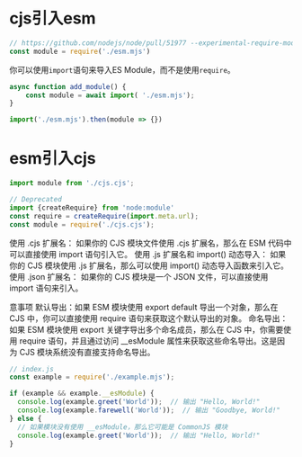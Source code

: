# cjs引入esm
```js
// https://github.com/nodejs/node/pull/51977 --experimental-require-module 
const module = require('./esm.mjs')
```
你可以使用`import`语句来导入ES Module，而不是使用`require`。
```js
async function add_module() {
    const module = await import( './esm.mjs');
}
```
```js
import('./esm.mjs').then(module => {})
```
# esm引入cjs
```js
import module from './cjs.cjs';
```
```js
// Deprecated 
import {createRequire} from 'node:module'
const require = createRequire(import.meta.url);
const module = require('./cjs.cjs');
```

使用 .cjs 扩展名：
如果你的 CJS 模块文件使用 .cjs 扩展名，那么在 ESM 代码中可以直接使用 import 语句引入它。
使用 .js 扩展名和 import() 动态导入：
如果你的 CJS 模块使用 .js 扩展名，那么可以使用 import() 动态导入函数来引入它。
使用 .json 扩展名：
如果你的 CJS 模块是一个 JSON 文件，可以直接使用 import 语句来引入。

意事项
默认导出：如果 ESM 模块使用 export default 导出一个对象，那么在 CJS 中，你可以直接使用 require 语句来获取这个默认导出的对象。
命名导出：如果 ESM 模块使用 export 关键字导出多个命名成员，那么在 CJS 中，你需要使用 require 语句，并且通过访问 __esModule 属性来获取这些命名导出。这是因为 CJS 模块系统没有直接支持命名导出。
```js
// index.js
const example = require('./example.mjs');

if (example && example.__esModule) {
  console.log(example.greet('World'));  // 输出 "Hello, World!"
  console.log(example.farewell('World'));  // 输出 "Goodbye, World!"
} else {
  // 如果模块没有使用 __esModule，那么它可能是 CommonJS 模块
  console.log(example.greet('World'));  // 输出 "Hello, World!"
}
```